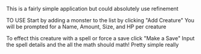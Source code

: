 This is a fairly simple application but could absolutely use refinement

TO USE
Start by adding a monster to the list by clicking "Add Creature"
You will be prompted for a Name, Amount, Size, and HP per creature

To effect this creature with a spell or force a save click "Make a Save"
Input the spell details and the all the math should math! Pretty simple really
